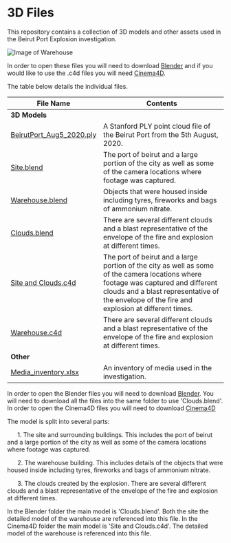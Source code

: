# 3D Files

This repository contains a collection of 3D models and other assets used in the Beirut Port Explosion investigation.

![Image of Warehouse](img/warehouse.jpg)

In order to open these files you will need to download [Blender](https://www.blender.org/download/) and if you would like to use the .c4d files you will need [Cinema4D](https://www.maxon.net/en/cinema-4d).

The table below details the individual files.

| File Name | Contents |
|---|---|
|**3D Models**|
| [BeirutPort_Aug5_2020.ply](https://drive.google.com/file/d/13e1ad83sgjbkhrOjPEwUfTmB3G10kJaX/view?usp=share_link) | A Stanford PLY point cloud file of the Beirut Port from the 5th August, 2020. |
| [Site.blend](https://fa-public-assets.fra1.digitaloceanspaces.com/Beirut/Site.blend) | The port of beirut and a large portion of the city as well as some of the camera locations where footage was captured. |
| [Warehouse.blend](https://fa-public-assets.fra1.digitaloceanspaces.com/Beirut/Warehouse.blend) | Objects that were housed inside including tyres, fireworks and bags of ammonium nitrate. |
| [Clouds.blend](https://fa-public-assets.fra1.digitaloceanspaces.com/Beirut/Clouds.blend) | There are several different clouds and a blast representative of the envelope of the fire and explosion at different times. |
| [Site and Clouds.c4d](https://datasheet-sources.ams3.digitaloceanspaces.com/beirut_models/C4D/Site%20and%20Clouds.c4d) | The port of beirut and a large portion of the city as well as some of the camera locations where footage was captured and different clouds and a blast representative of the envelope of the fire and explosion at different times. |
| [Warehouse.c4d](https://fa-public-assets.fra1.digitaloceanspaces.com/Beirut/Warehouse.c4d) | There are several different clouds and a blast representative of the envelope of the fire and explosion at different times. |
|**Other**|
| [Media_inventory.xlsx](https://datasheet-sources.ams3.digitaloceanspaces.com/beirut_models/Media_inventory.xlsx) | An inventory of media used in the investigation. |

In order to open the Blender files you will need to download [Blender](https://www.blender.org/download/).  You will need to download all the files into the same folder to use 'Clouds.blend'.
In order to open the Cinema4D files you will need to download [Cinema4D](https://www.maxon.net/en/cinema-4d)

The model is split into several parts:

&nbsp;&nbsp;&nbsp;&nbsp;&nbsp;&nbsp;1. The site and surrounding buildings.  This includes the port of beirut and a large portion of the city as well as some of the camera locations where footage was captured.

&nbsp;&nbsp;&nbsp;&nbsp;&nbsp;&nbsp;2. The warehouse building.  This includes details of the objects that were housed inside including tyres, fireworks and bags of ammonium nitrate.

&nbsp;&nbsp;&nbsp;&nbsp;&nbsp;&nbsp;3. The clouds created by the explosion.  There are several different clouds and a blast representative of the envelope of the fire and explosion at different times.

In the Blender folder the main model is 'Clouds.blend'.  Both the site the detailed model of the warehouse are referenced into this file.
In the Cinema4D folder the main model is 'Site and Clouds.c4d'.  The detailed model of the warehouse is referenced into this file.
